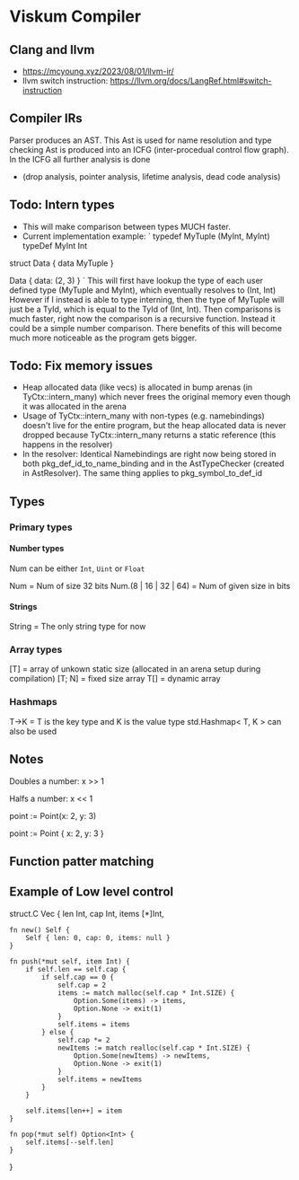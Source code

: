 # Viskum Compiler

## Clang and llvm
- https://mcyoung.xyz/2023/08/01/llvm-ir/
- llvm switch instruction: https://llvm.org/docs/LangRef.html#switch-instruction

## Compiler IRs

Parser produces an AST. This Ast is used for name resolution and type checking
Ast is produced into an ICFG (inter-procedual control flow graph). In the ICFG all further analysis is done
- (drop analysis, pointer analysis, lifetime analysis, dead code analysis)

## Todo: Intern types
- This will make comparison between types MUCH faster.
- Current implementation example:
`
typedef MyTuple (MyInt, MyInt)
typeDef MyInt Int

struct Data {
    data MyTuple
}

Data { data: (2, 3) }
`
This will first have lookup the type of each user defined type (MyTuple and MyInt), which eventually resolves to (Int, Int)
However if I instead is able to type interning, then the type of MyTuple will just be a TyId, which is equal to the TyId of (Int, Int). Then comparisons is much faster, right now the comparison is a recursive function. Instead it could be a simple number comparison. There benefits of this will become much more noticeable as the program gets bigger. 

## Todo: Fix memory issues
- Heap allocated data (like vecs) is allocated in bump arenas (in TyCtx::intern_many) which never frees the original memory even though it was allocated in the arena
- Usage of TyCtx::intern_many with non-types (e.g. namebindings) doesn't live for the entire program, but the heap allocated data is never dropped because TyCtx::intern_many returns a static reference (this happens in the resolver)
- In the resolver: Identical Namebindings are right now being stored in both pkg_def_id_to_name_binding and in the AstTypeChecker (created in AstResolver). The same thing applies to pkg_symbol_to_def_id

## Types

### Primary types

#### Number types

Num can be either `Int`, `Uint` or `Float`

Num = Num of size 32 bits
Num.(8 | 16 | 32 | 64) = Num of given size in bits

#### Strings

String = The only string type for now

### Array types
[T] = array of unkown static size (allocated in an arena setup during compilation)
[T; N] = fixed size array
T[] = dynamic array

### Hashmaps
T->K = T is the key type and K is the value type
std.Hashmap< T, K > can also be used

## Notes

Doubles a number:
x >> 1

Halfs a number:
x << 1

point := Point(x: 2, y: 3)

point := Point { x: 2, y: 3 }


## Function patter matching

## Example of Low level control


struct.C Vec {
    len Int,
    cap Int,
    items [*]Int,

    fn new() Self {
        Self { len: 0, cap: 0, items: null }
    }

    fn push(*mut self, item Int) {
        if self.len == self.cap {
            if self.cap == 0 { 
                self.cap = 2
                items := match malloc(self.cap * Int.SIZE) {
                    Option.Some(items) -> items,
                    Option.None -> exit(1)
                }
                self.items = items
            } else { 
                self.cap *= 2
                newItems := match realloc(self.cap * Int.SIZE) {
                    Option.Some(newItems) -> newItems,
                    Option.None -> exit(1)
                }
                self.items = newItems
            }
        }

        self.items[len++] = item   
    }

    fn pop(*mut self) Option<Int> {
        self.items[--self.len]
    }
}
